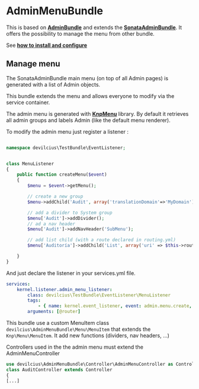 AdminMenuBundle
=================

This is based on [**AdminBundle**][1] and extends the [**SonataAdminBundle**][2]. It offers the possibility to manage the menu from other bundle.

See [**how to install and configure**][3]


Manage menu
-----------

The SonataAdminBundle main menu (on top of all Admin pages) is generated with a list of Admin objects.

This bundle extends the menu and allows everyone to modify via the service container.

The admin menu is generated with [**KnpMenu**][4] library. By default it retrieves all admin groups and labels Admin (like the default menu renderer).

To modify the admin menu just register a listener :
```php

namespace devilcius\TestBundle\EventListener;


class MenuListener
{
    public function createMenu($event)
    {
        $menu = $event->getMenu();

        // create a new group
        $menu->addChild('Audit', array('translationDomain'=>'MyDomain'));

        // add a divider to System group
        $menu['Audit']->addDivider();
        // ad a nav header
        $menu['Audit']->addNavHeader('SubMenu');

        // add list child (with a route declared in routing.yml)
        $menu['Auditoría']->addChild('List', array('uri' => $this->router->generate('get_audit_list')));

    }
}
```

And just declare the listener in your services.yml file.

```yml
services:
    kernel.listener.admin_menu_listener:
        class: devilcius\TestBundle\EventListener\MenuListener
        tags:
            - { name: kernel.event_listener, event: admin.menu.create, method: createMenu }
        arguments: [@router]
```

This bundle use a custom MenuItem class `devilcius\AdminMenuBundle\Menu\MenuItem` that extends the `Knp\Menu\MenuItem`. It add new functions (dividers, nav headers, ...)


Controllers used in the the admin menu must extend the AdminMenuController

```php
use devilcius\AdminMenuBundle\Controller\AdminMenuController as Controller;
class AuditController extends Controller
{
[...]
```

[1]: https://github.com/vincenttouzet/AdminBundle
[2]: http://sonata-project.org/bundles/admin/master/doc/index.html
[3]: https://github.com/devilcius/AdminMenuBundle/blob/master/Resources/doc/installation.md
[4]: https://github.com/KnpLabs/KnpMenu